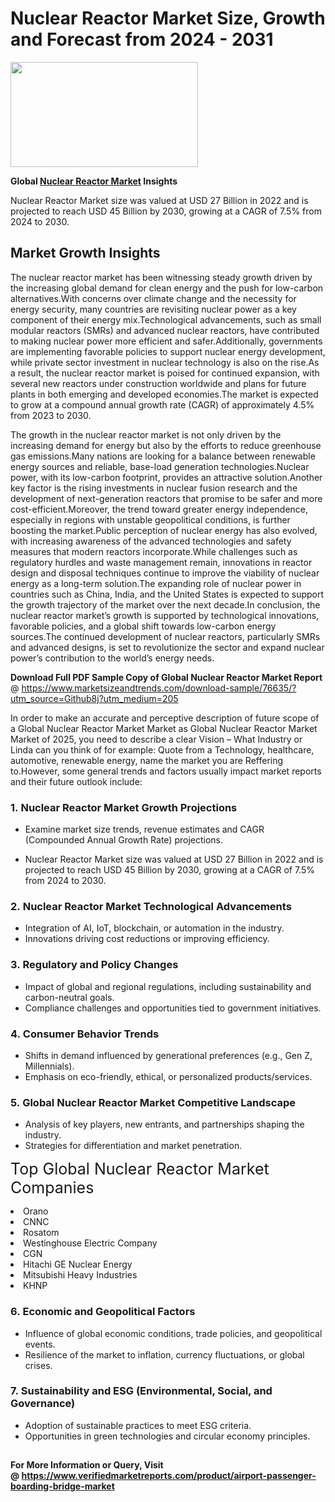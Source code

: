 <H1>Nuclear Reactor Market Size, Growth and Forecast from 2024 - 2031</H1><img class="aligncenter size-medium wp-image-584254" src="https://thirdeyenews.in/wp-content/uploads/2024/09/Global-Market-Research-300x168.jpeg" alt="" width="300" height="168" /><p><strong>Global&nbsp;<a href="https://www.marketsizeandtrends.com/download-sample/76635/?utm_source=Github8j?utm_medium=205">Nuclear Reactor Market</a> Insights</strong></p><p>Nuclear Reactor Market size was valued at USD 27 Billion in 2022 and is projected to reach USD 45 Billion by 2030, growing at a CAGR of 7.5% from 2024 to 2030.</p><p><h2>Market Growth Insights</h2> <p>The nuclear reactor market has been witnessing steady growth driven by the increasing global demand for clean energy and the push for low-carbon alternatives.With concerns over climate change and the necessity for energy security, many countries are revisiting nuclear power as a key component of their energy mix.Technological advancements, such as small modular reactors (SMRs) and advanced nuclear reactors, have contributed to making nuclear power more efficient and safer.Additionally, governments are implementing favorable policies to support nuclear energy development, while private sector investment in nuclear technology is also on the rise.As a result, the nuclear reactor market is poised for continued expansion, with several new reactors under construction worldwide and plans for future plants in both emerging and developed economies.The market is expected to grow at a compound annual growth rate (CAGR) of approximately 4.5% from 2023 to 2030.</p> <p>The growth in the nuclear reactor market is not only driven by the increasing demand for energy but also by the efforts to reduce greenhouse gas emissions.Many nations are looking for a balance between renewable energy sources and reliable, base-load generation technologies.Nuclear power, with its low-carbon footprint, provides an attractive solution.Another key factor is the rising investments in nuclear fusion research and the development of next-generation reactors that promise to be safer and more cost-efficient.Moreover, the trend toward greater energy independence, especially in regions with unstable geopolitical conditions, is further boosting the market.Public perception of nuclear energy has also evolved, with increasing awareness of the advanced technologies and safety measures that modern reactors incorporate.While challenges such as regulatory hurdles and waste management remain, innovations in reactor design and disposal techniques continue to improve the viability of nuclear energy as a long-term solution.The expanding role of nuclear power in countries such as China, India, and the United States is expected to support the growth trajectory of the market over the next decade.In conclusion, the nuclear reactor market’s growth is supported by technological innovations, favorable policies, and a global shift towards low-carbon energy sources.The continued development of nuclear reactors, particularly SMRs and advanced designs, is set to revolutionize the sector and expand nuclear power’s contribution to the world’s energy needs.</p> <p><span class=""><strong>Download Full PDF Sample Copy of Global Nuclear Reactor Market Report</strong> @ <a href="https://www.marketsizeandtrends.com/download-sample/76635/?utm_source=Github8j?utm_medium=205" target="_blank">https://www.marketsizeandtrends.com/download-sample/76635/?utm_source=Github8j?utm_medium=205</a></span></p><p>In order to make an accurate and perceptive description of future scope of a Global&nbsp;Nuclear Reactor Market Market as Global&nbsp;Nuclear Reactor Market Market of 2025, you need to describe a clear Vision &ndash; What Industry or Linda can you think of for example: Quote from a Technology, healthcare, automotive, renewable energy, name the market you are Reffering to.However, some general trends and factors usually impact market reports and their future outlook include:</p><h3>1.&nbsp;<strong>Nuclear Reactor Market Growth Projections</strong></h3><ul><li>Examine market size trends, revenue estimates and CAGR (Compounded Annual Growth Rate) projections.</li><li><p>Nuclear Reactor Market size was valued at USD 27 Billion in 2022 and is projected to reach USD 45 Billion by 2030, growing at a CAGR of 7.5% from 2024 to 2030.</p></li></ul><h3>2.&nbsp;<strong>Nuclear Reactor Market Technological Advancements</strong></h3><ul><li>Integration of AI, IoT, blockchain, or automation in the industry.</li><li>Innovations driving cost reductions or improving efficiency.</li></ul><h3>3.&nbsp;<strong>Regulatory and Policy Changes</strong></h3><ul><li>Impact of global and regional regulations, including sustainability and carbon-neutral goals.</li><li>Compliance challenges and opportunities tied to government initiatives.</li></ul><h3>4.&nbsp;<strong>Consumer Behavior Trends</strong></h3><ul><li>Shifts in demand influenced by generational preferences (e.g., Gen Z, Millennials).</li><li>Emphasis on eco-friendly, ethical, or personalized products/services.</li></ul><h3>5.&nbsp;<strong>Global Nuclear Reactor Market Competitive Landscape</strong></h3><ul><li>Analysis of key players, new entrants, and partnerships shaping the industry.</li><li>Strategies for differentiation and market penetration.</li></ul><p data-pm-slice="1 1 []"><span style="color: inherit; font-family: inherit; font-size: 25px;">Top Global Nuclear Reactor Market Companies</span></p><div class="" data-test-id=""><p><li>Orano</li><li> CNNC</li><li> Rosatom</li><li> Westinghouse Electric Company</li><li> CGN</li><li> Hitachi GE Nuclear Energy</li><li> Mitsubishi Heavy Industries</li><li> KHNP</li></p></div><h3>6.&nbsp;<strong>Economic and Geopolitical Factors</strong></h3><ul><li>Influence of global economic conditions, trade policies, and geopolitical events.</li><li>Resilience of the market to inflation, currency fluctuations, or global crises.</li></ul><h3>7.&nbsp;<strong>Sustainability and ESG (Environmental, Social, and Governance)</strong></h3><ul><li>Adoption of sustainable practices to meet ESG criteria.</li><li>Opportunities in green technologies and circular economy principles.</li></ul><h2><strong style="font-size: 14px;">For More Information or Query, Visit @&nbsp;</strong><a style="background-color: #ffffff; font-size: 14px;" href="https://www.marketsizeandtrends.com/report/nuclear-reactor-market/" target="_blank">https://www.verifiedmarketreports.com/product/airport-passenger-boarding-bridge-market</a></h2>